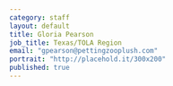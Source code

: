 ```yaml
---
category: staff
layout: default
title: Gloria Pearson
job_title: Texas/TOLA Region
email: "gpearson@pettingzooplush.com"
portrait: "http://placehold.it/300x200"
published: true
---
```


